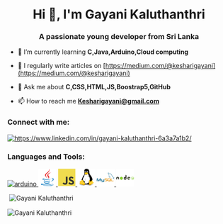 <h1 align="center">Hi 👋, I'm Gayani Kaluthanthri</h1>
<h3 align="center">A passionate young developer from Sri Lanka</h3>

- 🌱 I’m currently learning **C,Java,Arduino,Cloud computing**

- 📝 I regularly write articles on [https://medium.com/@kesharigayani](https://medium.com/@kesharigayani)

- 💬 Ask me about **C,CSS,HTML,JS,Boostrap5,GitHub**

- 📫 How to reach me **Kesharigayani@gmail.com**

<h3 align="left">Connect with me:</h3>
<p align="left">
<a href="https://linkedin.com/in/https://www.linkedin.com/in/gayani-kaluthanthri-6a3a7a1b2/" target="blank"><img align="center" src="https://raw.githubusercontent.com/rahuldkjain/github-profile-readme-generator/master/src/images/icons/Social/linked-in-alt.svg" alt="https://www.linkedin.com/in/gayani-kaluthanthri-6a3a7a1b2/" height="30" width="40" /></a>
</p>

<h3 align="left">Languages and Tools:</h3>
<p align="left"> <a href="https://www.arduino.cc/" target="_blank" rel="noreferrer"> <img src="https://cdn.worldvectorlogo.com/logos/arduino-1.svg" alt="arduino" width="40" height="40"/> </a> <a href="https://www.java.com" target="_blank" rel="noreferrer"> <img src="https://raw.githubusercontent.com/devicons/devicon/master/icons/java/java-original.svg" alt="java" width="40" height="40"/> </a> <a href="https://developer.mozilla.org/en-US/docs/Web/JavaScript" target="_blank" rel="noreferrer"> <img src="https://raw.githubusercontent.com/devicons/devicon/master/icons/javascript/javascript-original.svg" alt="javascript" width="40" height="40"/> </a> <a href="https://www.linux.org/" target="_blank" rel="noreferrer"> <img src="https://raw.githubusercontent.com/devicons/devicon/master/icons/linux/linux-original.svg" alt="linux" width="40" height="40"/> </a> <a href="https://www.mysql.com/" target="_blank" rel="noreferrer"> <img src="https://raw.githubusercontent.com/devicons/devicon/master/icons/mysql/mysql-original-wordmark.svg" alt="mysql" width="40" height="40"/> </a> <a href="https://nodejs.org" target="_blank" rel="noreferrer"> <img src="https://raw.githubusercontent.com/devicons/devicon/master/icons/nodejs/nodejs-original-wordmark.svg" alt="nodejs" width="40" height="40"/> </a> </p>




<p>&nbsp;<img align="center" src="https://github-readme-stats.vercel.app/api?username=Gayani Kaluthanthri&show_icons=true&locale=en" alt="Gayani Kaluthanthri" /></p>

<p><img align="center" src="https://github-readme-streak-stats.herokuapp.com/?user=Gayani Kaluthanthrihissa&" alt="Gayani Kaluthanthri" /></p>
